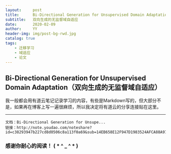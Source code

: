 ```yaml
---
layout:     post
title:      Bi-Directional Generation for Unsupervised Domain Adaptation（双向生成的无监督域自适应）
subtitle:   双向生成的无监督域自适应
date:       2020-02-09
author:     YY
header-img: img/post-bg-rwd.jpg
catalog: true
tags:
    - 迁移学习
    - 域适应
    - 论文
---
```

  

##  Bi-Directional Generation for Unsupervised Domain Adaptation（双向生成的无监督域自适应）   

我一般都会用有道云笔记记录学习的内容，有些是Markdown写的，但大部分不是，如果再在博客上写一遍很麻烦，所以我决定将有道云的分享连接贴在这里。

---

```
文档：Bi-Directional Generation for Unsupe...
链接：http://note.youdao.com/noteshare?id=c38293947b227cd8d0506c8a113f0a69&sub=14EB658E12F947D1983524AFCA88A972
```


### **感谢你耐心的阅读！ ( * ^ _ ^ * )**
